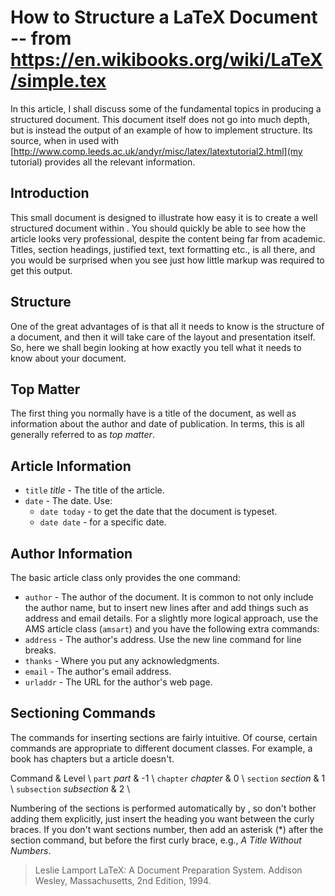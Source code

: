   

 



  
How to Structure a LaTeX Document -- from https://en.wikibooks.org/wiki/LaTeX/simple.tex
===========
      

In this article, I shall discuss some of the fundamental topics in producing a structured document. This document itself does not go into much depth, but is instead the output of an example of how to implement structure. Its  source, when in used with [http://www.comp.leeds.ac.uk/andyr/misc/latex/latextutorial2.html](my tutorial) provides all the relevant information.


Introduction
-----------
 This small document is designed to illustrate how easy it is to create a well structured document within . You should quickly be able to see how the article looks very professional, despite the content being far from academic. Titles, section headings, justified text, text formatting etc., is all there, and you would be surprised when you see just how little markup was required to get this output.


Structure
-----------
 One of the great advantages of  is that all it needs to know is the structure of a document, and then it will take care of the layout and presentation itself. So, here we shall begin looking at how exactly you tell  what it needs to know about your document.


Top Matter
-----------
 The first thing you normally have is a title of the document, as well as information about the author and date of publication. In  terms, this is all generally referred to as _top matter_.


Article Information
-----------
     
 - `title` _title_ - The title of the article. 
 - `date` - The date. Use:
   - `date today` - to get the date that the document is typeset. 
   - `date date` - for a  specific date. 


Author Information
-----------
 The basic article class only provides the one command:
 - `author` - The author of the document. 
It is common to not only include the author name, but to insert new lines after and add things such as address and email details. For a slightly more logical approach, use the AMS article class (`amsart`) and you have the following extra commands:  
 - `address` - The author's address. Use the new line command for line breaks. 
 - `thanks` - Where you put any acknowledgments. 
 - `email` - The author's email address. 
 - `urladdr` - The URL for the author's web page. 

Sectioning Commands
-----------
 The commands for inserting sections are fairly intuitive. Of course, certain commands are appropriate to different document classes. For example, a book has chapters but a article doesn't.

Command & Level \\    `part` _part_ & -1 \\ `chapter` _chapter_ & 0 \\ `section` _section_ & 1 \\ `subsection` _subsection_ & 2 \\   

Numbering of the sections is performed automatically by , so don't bother adding them explicitly, just insert the heading you want between the curly braces. If you don't want sections number, then add an asterisk (*) after the section command, but before the first curly brace, e.g., _A Title Without Numbers_.
     
> Leslie Lamport LaTeX: A Document Preparation System. Addison Wesley, Massachusetts,
> 2nd Edition, 1994.

 

 

